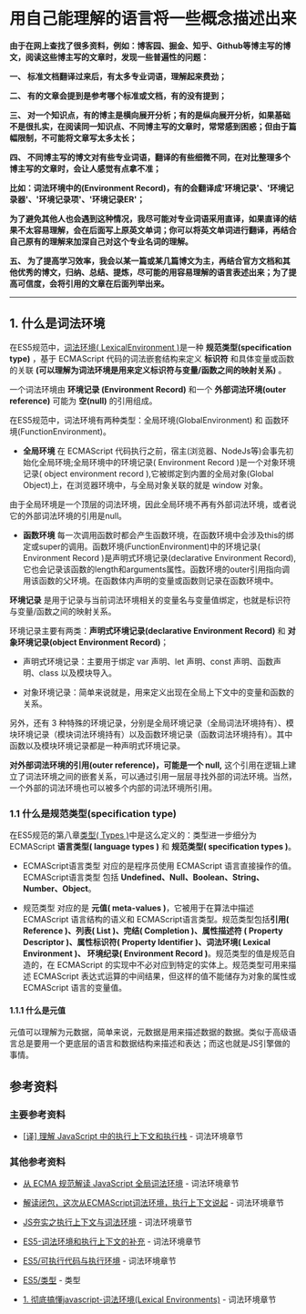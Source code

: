 # 用自己能理解的语言将一些概念描述出来

**由于在网上查找了很多资料，例如：博客园、掘金、知乎、Github等博主写的博文，阅读这些博主写的文章时，发现一些普遍性的问题：**

**一、 标准文档翻译过来后，有太多专业词语，理解起来费劲；**

**二、 有的文章会提到是参考哪个标准或文档，有的没有提到；**

**三、 对一个知识点，有的博主是横向展开分析；有的是纵向展开分析，如果基础不是很扎实，在阅读同一知识点、不同博主写的文章时，常常感到困惑；但由于篇幅限制，不可能将文章写太多太长；**

**四、 不同博主写的博文对有些专业词语，翻译的有些细微不同，在对比整理多个博主写的文章时，会让人感觉有点拿不准；**

**比如：词法环境中的(Environment Record)，有的会翻译成'环境记录'、'环境记录器'、'环境记录项'、'环境记录ER'；**

**为了避免其他人也会遇到这种情况，我尽可能对专业词语采用直译，如果直译的结果不太容易理解，会在后面写上原英文单词；你可以将英文单词进行翻译，再结合自己原有的理解来加深自己对这个专业名词的理解。**

**五、 为了提高学习效率，我会以某一篇或某几篇博文为主，再结合官方文档和其他优秀的博文，归纳、总结、提炼，尽可能的用容易理解的语言表述出来；为了提高可信度，会将引用的文章在后面列举出来。**

---

## 1. 什么是词法环境

在ES5规范中，[词法环境( LexicalEnvironment )](https://es5.github.io/#x10.2)是一种 **规范类型(specification type)** ，基于 ECMAScript 代码的词法嵌套结构来定义 **标识符** 和具体变量或函数的关联 **(可以理解为词法环境是用来定义标识符与变量/函数之间的映射关系)** 。

一个词法环境由 **环境记录 (Environment Record)** 和一个 **外部词法环境(outer reference)** 可能为 **空(null)** 的引用组成。

在ES5规范中，词法环境有两种类型：全局环境(GlobalEnvironment) 和 函数环境(FunctionEnvironment)。

+ **全局环境** 在 ECMAScript 代码执行之前，宿主(浏览器、NodeJs等)会事先初始化全局环境;全局环境中的环境记录( Environment Record )是一个对象环境记录( object environment record ),它被绑定到内置的全局对象(Global Object)上，在浏览器环境中，与全局对象关联的就是 window 对象。

由于全局环境是一个顶层的词法环境，因此全局环境不再有外部词法环境，或者说它的外部词法环境的引用是null。

+ **函数环境** 每一次调用函数时都会产生函数环境，在函数环境中会涉及this的绑定或super的调用。函数环境(FunctionEnvironment)中的环境记录( Environment Record )是声明式环境记录(declarative Environment Record),它也会记录该函数的length和arguments属性。函数环境的outer引用指向调用该函数的父环境。在函数体内声明的变量或函数则记录在函数环境中。

**环境记录** 是用于记录与当前词法环境相关的变量名与变量值绑定，也就是标识符与变量/函数之间的映射关系。

环境记录主要有两类：**声明式环境记录(declarative Environment Record)** 和 **对象环境记录(object Environment Record)**；

+ 声明式环境记录：主要用于绑定 var 声明、let 声明、const 声明、函数声明、class 以及模块导入。

+ 对象环境记录：简单来说就是，用来定义出现在全局上下文中的变量和函数的关系。

另外，还有 3 种特殊的环境记录，分别是全局环境记录（全局词法环境持有）、模块环境记录（模块词法环境持有）以及函数环境记录（函数词法环境持有）。其中函数以及模块环境记录都是一种声明式环境记录。

**对外部词法环境的引用(outer reference)，可能是一个 null,** 这个引用在逻辑上建立了词法环境之间的嵌套关系，可以通过引用一层层寻找外部的词法环境。当然，一个外部的词法环境也可以被多个内部的词法环境所引用。

### 1.1 什么是规范类型(specification type)

在ES5规范的第八章[类型( Types )](https://es5.github.io/#specification-type)中是这么定义的：类型进一步细分为ECMAScript **语言类型( language types )** 和 **规范类型( specification types )**。

+ ECMAScript语言类型 对应的是程序员使用 ECMAScript 语言直接操作的值。ECMAScript语言类型 包括 **Undefined、Null、Boolean、String、Number、Object**。

+ 规范类型 对应的是 **元值( meta-values )**，它被用于在算法中描述 ECMAScript 语言结构的语义和 ECMAScript语言类型。规范类型包括**引用( Reference )、列表( List )、完结(  Completion )、属性描述符 ( Property Descriptor )、属性标识符( Property Identifier )、词法环境( Lexical Environment )、 环境纪录( Environment Record )**。规范类型的值是规范自造的，在 ECMAScript 的实现中不必对应到特定的实体上。规范类型可用来描述 ECMAScript 表达式运算的中间结果，但这样的值不能储存为对象的属性或 ECMAScript 语言的变量值。

#### 1.1.1 什么是元值

元值可以理解为元数据，简单来说，元数据是用来描述数据的数据。类似于高级语言总是要用一个更底层的语言和数据结构来描述和表达；而这也就是JS引擎做的事情。

## 参考资料

### 主要参考资料

+ [[译] 理解 JavaScript 中的执行上下文和执行栈](https://juejin.im/post/6844903682283143181#heading-7) - 词法环境章节

### 其他参考资料

+ [从 ECMA 规范解读 JavaScript 全局词法环境](https://juejin.im/post/6873124945040408583#heading-1) - 词法环境章节

+ [解读闭包，这次从ECMAScript词法环境，执行上下文说起](https://juejin.im/post/6858052418862235656#heading-15) - 词法环境章节

+ [JS夯实之执行上下文与词法环境](https://juejin.im/post/6844904145372053511#heading-4) - 词法环境章节

+ [ES5-词法环境和执行上下文的补充](https://juejin.im/post/6844903906716155918#heading-2) - 词法环境章节

+ [ES5/可执行代码与执行环境](https://www.w3.org/html/ig/zh/wiki/ES5/%E5%8F%AF%E6%89%A7%E8%A1%8C%E4%BB%A3%E7%A0%81%E4%B8%8E%E6%89%A7%E8%A1%8C%E7%8E%AF%E5%A2%83#.E8.AF.8D.E6.B3.95.E7.8E.AF.E5.A2.83) - 词法环境章节

+ [ES5/类型](https://www.w3.org/html/ig/zh/wiki/ES5/%E7%B1%BB%E5%9E%8B) - 类型

+ [1. 彻底搞懂javascript-词法环境(Lexical Environments)](https://juejin.im/post/6844903741607378958) - 词法环境章节
